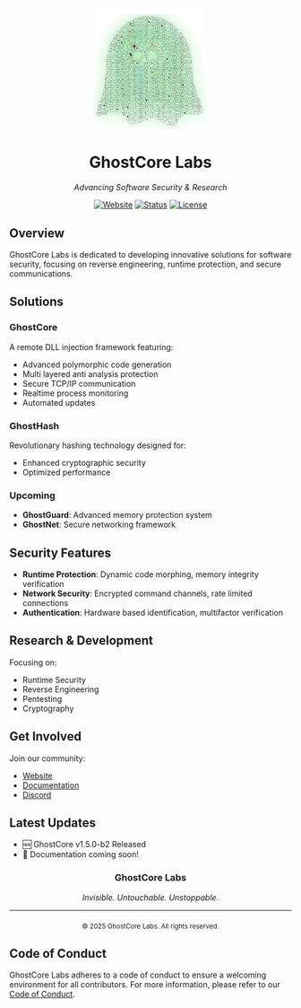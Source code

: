 <div align="center">
  <img src="https://github.com/GhostCoreLabs/GhostCoreLabs.github.io/blob/4d42abd7834665224e8382d9d7ea38043959ec85/2.png" alt="GhostCore Logo" width="200"/>
  <h1>GhostCore Labs</h1>
  <p><em>Advancing Software Security & Research</em></p>

  [![Website](https://img.shields.io/badge/Website-ghostcorelabs.github.io-blue?style=flat-square)](https://ghostcorelabs.github.io)
  [![Status](https://img.shields.io/badge/Status-Active-success?style=flat-square)]()
  [![License](https://img.shields.io/badge/License-Proprietary-red?style=flat-square)]()
</div>

## Overview

GhostCore Labs is dedicated to developing innovative solutions for software security, focusing on reverse engineering, runtime protection, and secure communications.

## Solutions

### GhostCore
A remote DLL injection framework featuring:
- Advanced polymorphic code generation
- Multi layered anti analysis protection
- Secure TCP/IP communication
- Realtime process monitoring
- Automated updates

### GhostHash
Revolutionary hashing technology designed for:
- Enhanced cryptographic security
- Optimized performance

### Upcoming
- **GhostGuard**: Advanced memory protection system
- **GhostNet**: Secure networking framework

## Security Features

- **Runtime Protection**: Dynamic code morphing, memory integrity verification
- **Network Security**: Encrypted command channels, rate limited connections
- **Authentication**: Hardware based identification, multifactor verification

## Research & Development

Focusing on:
- Runtime Security
- Reverse Engineering
- Pentesting
- Cryptography

## Get Involved

Join our community:
- [Website](https://ghostcorelabs.github.io)
- [Documentation](https://ghostcorelabs.github.io/docs)
- [Discord](https://discord.gg/2HezDVufug)

## Latest Updates
- 🆕 GhostCore v1.5.0-b2 Released
- 📘 Documentation coming soon!

<div align="center">
  <h3>GhostCore Labs</h3>
  <p><em>Invisible. Untouchable. Unstoppable.</em></p>
  
  ---
  
  <sub>
    © 2025 GhostCore Labs. All rights reserved.
  </sub>
</div>

## Code of Conduct

GhostCore Labs adheres to a code of conduct to ensure a welcoming environment for all contributors. For more information, please refer to our [Code of Conduct](https://ghostcorelabs.github.io/code-of-conduct).
